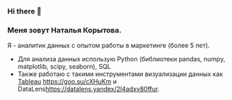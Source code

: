 ### Hi there 👋

### Меня зовут Наталья Корытова.
Я - аналитик данных с опытом работы в маркетинге (более 5 лет).

- Для анализа данных использую Python (библиотеки pandas, numpy, matplotlib, scipy, seaborn), SQL
- Также работаю с такими инструментами визуализации данных как [Tableau](https://goo.su/cXHuKm) <https://goo.su/cXHuKm> и DataLens<https://datalens.yandex/2l4adxv80ffur>.
